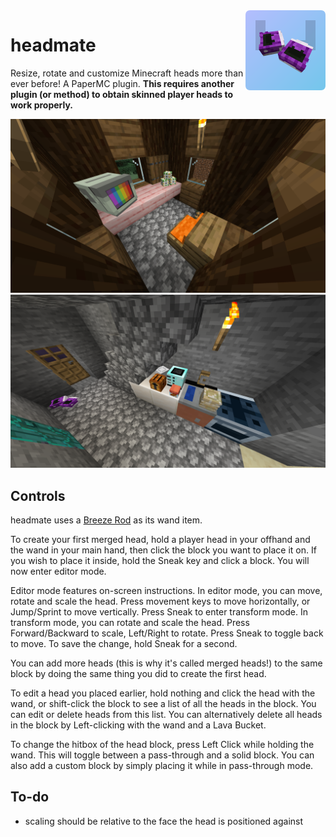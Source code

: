 <img src="./marketing/icon.rounded.png" alt="headmate icon" width="128" align="right" />

# headmate

Resize, rotate and customize Minecraft heads more than ever before! A PaperMC
plugin. **This requires another plugin (or method) to obtain skinned player
heads to work properly.**

![A villager house with a monitor, three rubiks cubes and a pillowed seat](./marketing/showcase.png)
![A house with a kitchen consisting of a sink, stove, and utensils](./marketing/showcase2.png)

## Controls

headmate uses a [Breeze Rod](https://minecraft.wiki/w/Breeze_Rod) as its wand
item.

To create your first merged head, hold a player head in your offhand and the
wand in your main hand, then click the block you want to place it on. If you
wish to place it inside, hold the Sneak key and click a block. You will now
enter editor mode.

Editor mode features on-screen instructions. In editor mode, you can move,
rotate and scale the head. Press movement keys to move horizontally, or
Jump/Sprint to move vertically. Press Sneak to enter transform mode. In
transform mode, you can rotate and scale the head. Press Forward/Backward to
scale, Left/Right to rotate. Press Sneak to toggle back to move. To save the
change, hold Sneak for a second.

You can add more heads (this is why it's called merged heads!) to the same
block by doing the same thing you did to create the first head.

To edit a head you placed earlier, hold nothing and click the head with the
wand, or shift-click the block to see a list of all the heads in the block. You
can edit or delete heads from this list. You can alternatively delete all heads
in the block by Left-clicking with the wand and a Lava Bucket.

To change the hitbox of the head block, press Left Click while holding the wand.
This will toggle between a pass-through and a solid block. You can also add a
custom block by simply placing it while in pass-through mode.

## To-do

-   scaling should be relative to the face the head is positioned against
